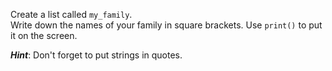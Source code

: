 Create a list called `my_family`.  
Write down the names of your family in square brackets. Use `print()` to put it on the screen.

**_Hint_**:  Don't forget to put strings in quotes.